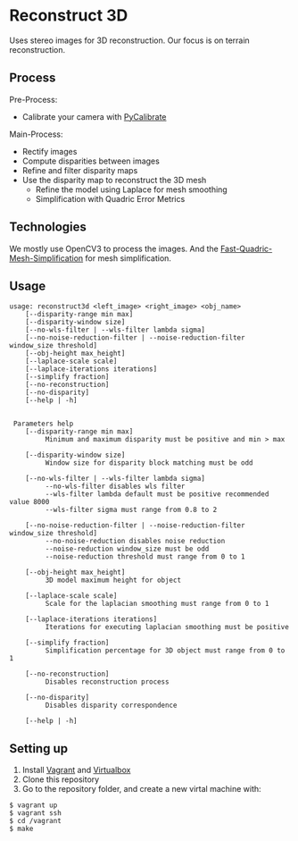 # Reconstruct 3D

Uses stereo images for 3D reconstruction. Our focus is on terrain
reconstruction.

## Process

Pre-Process:
* Calibrate your camera with [PyCalibrate](https://github.com/reconstruct-on-the-fly/pycalibrate)

Main-Process:
* Rectify images
* Compute disparities between images
* Refine and filter disparity maps
* Use the disparity map to reconstruct the 3D mesh
  * Refine the model using Laplace for mesh smoothing
  * Simplification with Quadric Error Metrics

## Technologies

We mostly use OpenCV3 to process the images. And the
[Fast-Quadric-Mesh-Simplification](https://github.com/sp4cerat/Fast-Quadric-Mesh-Simplification)
for mesh simplification.

## Usage

```shell
usage: reconstruct3d <left_image> <right_image> <obj_name>
    [--disparity-range min max]
    [--disparity-window size]
    [--no-wls-filter | --wls-filter lambda sigma]
    [--no-noise-reduction-filter | --noise-reduction-filter window_size threshold]
    [--obj-height max_height]
    [--laplace-scale scale]
    [--laplace-iterations iterations]
    [--simplify fraction]
    [--no-reconstruction]
    [--no-disparity]
    [--help | -h]


 Parameters help
    [--disparity-range min max]
         Minimum and maximum disparity must be positive and min > max

    [--disparity-window size]
         Window size for disparity block matching must be odd

    [--no-wls-filter | --wls-filter lambda sigma]
         --no-wls-filter disables wls filter
         --wls-filter lambda default must be positive recommended value 8000
         --wls-filter sigma must range from 0.8 to 2

    [--no-noise-reduction-filter | --noise-reduction-filter window_size threshold]
         --no-noise-reduction disables noise reduction
         --noise-reduction window_size must be odd
         --noise-reduction threshold must range from 0 to 1

    [--obj-height max_height]
         3D model maximum height for object

    [--laplace-scale scale]
         Scale for the laplacian smoothing must range from 0 to 1

    [--laplace-iterations iterations]
         Iterations for executing laplacian smoothing must be positive

    [--simplify fraction]
         Simplification percentage for 3D object must range from 0 to 1

    [--no-reconstruction]
         Disables reconstruction process

    [--no-disparity]
         Disables disparity correspondence

    [--help | -h]
```

## Setting up

1. Install [Vagrant](https://www.vagrantup.com/) and [Virtualbox](https://www.virtualbox.org/)
2. Clone this repository
3. Go to the repository folder, and create a new virtal machine with:

```shell
$ vagrant up
$ vagrant ssh
$ cd /vagrant
$ make
```
